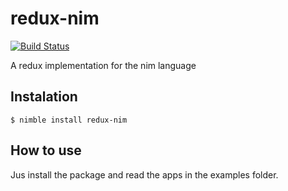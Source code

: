 # redux-nim

[![Build Status](https://travis-ci.org/M4RC3L05/redux-nim.svg?branch=master)](https://travis-ci.org/M4RC3L05/redux-nim)

A redux implementation for the nim language

## Instalation

```
$ nimble install redux-nim
```

## How to use

Jus install the package and read the apps in the examples folder.
